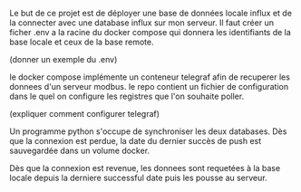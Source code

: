 Le but de ce projet est de déployer une base de données locale influx et de la connecter avec une database influx sur mon serveur.
Il faut créer un ficher .env a la racine du docker compose qui donnera les identifiants de la base locale et ceux de la base remote.

(donner un exemple du .env) 

le docker compose implémente un conteneur telegraf afin de recuperer les donnees d'un serveur modbus.
le repo contient un fichier de configuration dans le quel on configure les registres que l'on souhaite poller.

(expliquer comment configurer telegraf)

Un programme python s'occupe de synchroniser les deux databases. Dès que la connexion est perdue, la date du dernier succès de push est sauvegardée dans un volume docker.

Dès que la connexion est revenue, les donnees sont requetées à la base locale depuis la derniere successful date puis les pousse au serveur.

 